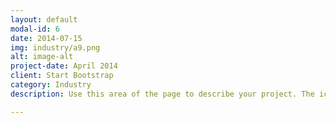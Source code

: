 ```yaml
---
layout: default
modal-id: 6
date: 2014-07-15
img: industry/a9.png
alt: image-alt
project-date: April 2014
client: Start Bootstrap
category: Industry
description: Use this area of the page to describe your project. The icon above is part of a free icon set by <a href="https://sellfy.com/p/8Q9P/jV3VZ/">Flat Icons</a>. On their website, you can download their free set with 16 icons, or you can purchase the entire set with 146 icons for only $12!

---
```

